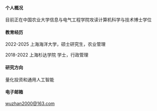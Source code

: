 


#### 个人概况
目前正在中国农业大学信息与电气工程学院攻读计算机科学与技术博士学位

#### 教育经历
2022-2025 上海海洋大学，硕士研究生，农业管理

2018-2022 上海杉达学院 学士，行政管理

#### 研究方向
量化投资和通用人工智能

#### 电子邮箱
wuzhan2000@163.com

